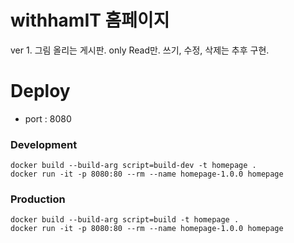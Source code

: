 # withhamIT 홈페이지

ver 1. 그림 올리는 게시판.
only Read만.
쓰기, 수정, 삭제는 추후 구현.

# Deploy
- port : 8080

### Development
```docker
docker build --build-arg script=build-dev -t homepage .
docker run -it -p 8080:80 --rm --name homepage-1.0.0 homepage
```

### Production
```docker
docker build --build-arg script=build -t homepage .
docker run -it -p 8080:80 --rm --name homepage-1.0.0 homepage
```